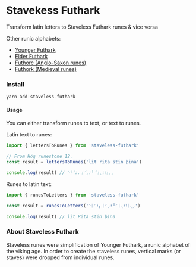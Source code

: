 # Stavekess Futhark

Transform latin letters to Staveless Futhark runes & vice versa

Other runic alphabets:
- [Younger Futhark](https://github.com/stscoundrel/younger-futhark)
- [Elder Futhark](https://github.com/stscoundrel/elder-futhark)
- [Futhorc (Anglo-Saxon runes)](https://github.com/stscoundrel/futhorc)
- [Futhork (Medieval runes)](https://github.com/stscoundrel/futhork)

### Install

`yarn add staveless-futhark`

#### Usage

You can either transform runes to text, or text to runes.

Latin text to runes:

```typescript
import { lettersToRunes } from 'staveless-futhark'

// From Hög runestone 12.
const result = lettersToRunes('lit rita stin þina')

console.log(result) // ⸌ᛁ⸍:⡄ᛁ⸍⸝:╵⸍ᛁ⸜:וᛁ⸜⸝
```

Runes to latin text:

```typescript
import { runesToLetters } from 'staveless-futhark'

const result = runesToLetters('⸌ᛁ⸍:⡄ᛁ⸍⸝:╵⸍ᛁ⸜:וᛁ⸜⸝')

console.log(result) // lit Rita stin þina
```


### About Staveless Futhark

Staveless runes were simplification of Younger Futhark, a runic alphabet of the viking age. In order to create the staveless runes, vertical marks (or staves) were dropped from individual runes.
